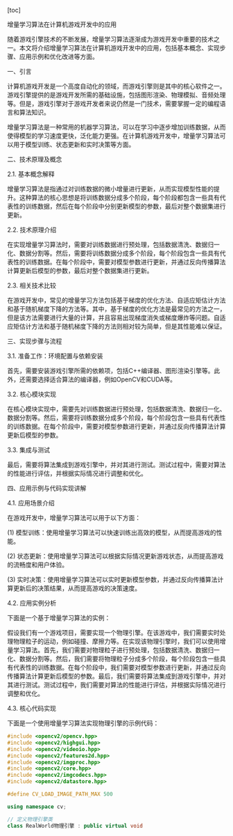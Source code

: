 
[toc]                    
                
                
增量学习算法在计算机游戏开发中的应用

随着游戏引擎技术的不断发展，增量学习算法逐渐成为游戏开发中重要的技术之一。本文将介绍增量学习算法在计算机游戏开发中的应用，包括基本概念、实现步骤、应用示例和优化改进等方面。

一、引言

计算机游戏开发是一个高度自动化的领域，而游戏引擎则是其中的核心软件之一。游戏引擎提供的是游戏开发所需的基础设施，包括图形渲染、物理模拟、音频处理等。但是，游戏引擎对于游戏开发者来说仍然是一门技术，需要掌握一定的编程语言和算法知识。

增量学习算法是一种常用的机器学习算法，可以在学习中逐步增加训练数据，从而使得模型的学习速度更快，泛化能力更强。在计算机游戏开发中，增量学习算法可以用于模型训练、状态更新和实时决策等方面。

二、技术原理及概念

2.1. 基本概念解释

增量学习算法是指通过对训练数据的微小增量进行更新，从而实现模型性能的提升。这种算法的核心思想是将训练数据分成多个阶段，每个阶段都包含一些具有代表性的训练数据，然后在每个阶段中分别更新模型的参数，最后对整个数据集进行更新。

2.2. 技术原理介绍

在实现增量学习算法时，需要对训练数据进行预处理，包括数据清洗、数据归一化、数据分割等。然后，需要将训练数据分成多个阶段，每个阶段包含一些具有代表性的训练数据。在每个阶段中，需要对模型参数进行更新，并通过反向传播算法计算更新后模型的参数，最后对整个数据集进行更新。

2.3. 相关技术比较

在游戏开发中，常见的增量学习方法包括基于梯度的优化方法、自适应矩估计方法和基于随机梯度下降的方法等。其中，基于梯度的优化方法是最常见的方法之一，但是该方法需要进行大量的计算，并且容易出现梯度消失或梯度爆炸等问题。自适应矩估计方法和基于随机梯度下降的方法则相对较为简单，但是其性能难以保证。

三、实现步骤与流程

3.1. 准备工作：环境配置与依赖安装

首先，需要安装游戏引擎所需的依赖项，包括C++编译器、图形渲染引擎等。此外，还需要选择适合算法的编译器，例如OpenCV和CUDA等。

3.2. 核心模块实现

在核心模块实现中，需要先对训练数据进行预处理，包括数据清洗、数据归一化、数据分割等。然后，需要将训练数据分成多个阶段，每个阶段包含一些具有代表性的训练数据。在每个阶段中，需要对模型参数进行更新，并通过反向传播算法计算更新后模型的参数。

3.3. 集成与测试

最后，需要将算法集成到游戏引擎中，并对其进行测试。测试过程中，需要对算法的性能进行评估，并根据实际情况进行调整和优化。

四、应用示例与代码实现讲解

4.1. 应用场景介绍

在游戏开发中，增量学习算法可以用于以下方面：

(1) 模型训练：使用增量学习算法可以快速训练出高效的模型，从而提高游戏的性能。

(2) 状态更新：使用增量学习算法可以根据实际情况更新游戏状态，从而提高游戏的流畅度和用户体验。

(3) 实时决策：使用增量学习算法可以实时更新模型参数，并通过反向传播算法计算更新后的决策结果，从而提高游戏的决策速度。

4.2. 应用实例分析

下面是一个基于增量学习算法的实例：

假设我们有一个游戏项目，需要实现一个物理引擎。在该游戏中，我们需要实时处理物理粒子的运动，例如碰撞、摩擦力等。在实现该物理引擎时，我们可以使用增量学习算法。首先，我们需要对物理粒子进行预处理，包括数据清洗、数据归一化、数据分割等。然后，我们需要将物理粒子分成多个阶段，每个阶段包含一些具有代表性的训练数据。在每个阶段中，我们需要对模型参数进行更新，并通过反向传播算法计算更新后模型的参数。最后，我们需要将算法集成到游戏引擎中，并对其进行测试。测试过程中，我们需要对算法的性能进行评估，并根据实际情况进行调整和优化。

4.3. 核心代码实现

下面是一个使用增量学习算法实现物理引擎的示例代码：

```c++
#include <opencv2/opencv.hpp>
#include <opencv2/highgui.hpp>
#include <opencv2/videoio.hpp>
#include <opencv2/features2d.hpp>
#include <opencv2/imgproc.hpp>
#include <opencv2/core.hpp>
#include <opencv2/imgcodecs.hpp>
#include <opencv2/datastore.hpp>

#define CV_LOAD_IMAGE_PATH_MAX 500

using namespace cv;

// 定义物理引擎类
class RealWorld物理引擎 : public virtual void
```

